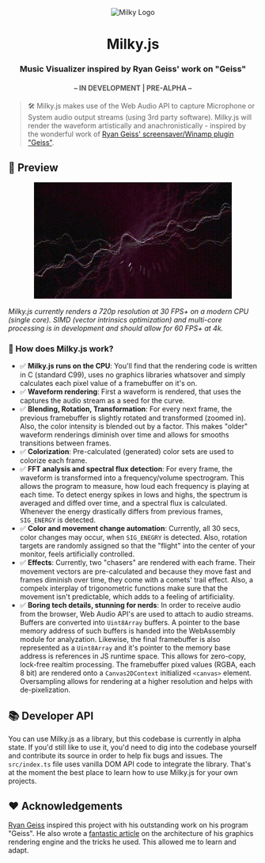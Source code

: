 <span align="center">
    <p align="center">
      <img src=".//Milky/Assets.xcassets/AppIcon.appiconset/128.png" width="128" title="Milky Logo">
    </p>

  # Milky.js


  ### Music Visualizer inspired by Ryan Geiss' work on "Geiss"

  <font color="#555">
  
  #### &ndash; IN DEVELOPMENT | PRE-ALPHA &ndash;

  </font>

</span>

> 🛠️ Milky.js makes use of the Web Audio API to capture Microphone or System audio output streams (using 3rd party software). Milky.js will render the waveform artistically and anachronistically - inspired by the wonderful work of <a href="https://www.geisswerks.com/geiss/" target="_blank">Ryan Geiss' screensaver/Winamp plugin "Geiss"</a>.

## 🌟 Preview

<span align="center">

  ![Preview of Milky.js](./milky_anim.gif)

</span>

_Milky.js currently renders a 720p resolution at 30 FPS+ on a modern CPU (single core). SIMD (vector intrinsics optimization) and multi-core processing is in development and *should* allow for 60 FPS+ at 4k._

### 🔬 How does Milky.js work?

- ✅ **Milky.js runs on the CPU**: You'll find that the rendering code is written in C (standard C99), uses no graphics libraries whatsover and simply calculates each pixel value of a framebuffer on it's on.
-  ✅ **Waveform rendering**: First a waveform is rendered, that uses the captures the audio stream as a seed for the curve.
-  ✅ **Blending, Rotation, Transformation**: For every next frame, the previous framebuffer is slightly rotated and transformed (zoomed in). Also, the color intensity is blended out by a factor. This makes "older" waveform renderings diminish over time and allows for smooths transitions between frames.
-  ✅ **Colorization**: Pre-calculated (generated) color sets are used to colorize each frame.
-  ✅ **FFT analysis and spectral flux detection**: For every frame, the waveform is transformed into a frequency/volume spectrogram. This allows the program to measure, how loud each frequency is playing at each time. To detect energy spikes in lows and highs, the spectrum is averaged and diffed over time, and a spectral flux is calculated. Whenever the energy drastically differs from previous frames, `SIG_ENERGY` is detected.
- ✅ **Color and movement change automation**: Currently, all 30 secs, color changes may occur, when `SIG_ENEGRY` is detected. Also, rotation targets are randomly assigned so that the "flight" into the center of your monitor, feels artificially controlled.
- ✅ **Effects**: Currently, two "chasers" are rendered with each frame. Their movement vectors are pre-calculated and because they move fast and frames diminish over time, they come with a comets' trail effect. Also, a compelx interplay of trigonometric functions make sure that the movement isn't predictable, which adds to a feeling of artificiality.
- ✅ **Boring tech details, stunning for nerds**: In order to receive audio from the browser, Web Audio API's are used to attach to audio streams. Buffers are converted into `Uint8Array` buffers. A pointer to the base memory address of such buffers is handed into the WebAssembly module for analyzation. Likewise, the final framebuffer is also represented as a `Uint8Array` and it's pointer to the memory base address is references in JS runtime space. This allows for zero-copy, lock-free realtim processing. The framebuffer pixed values (RGBA, each 8 bit) are rendered onto a `Canvas2DContext` initialized `<canvas>` element. Oversampling allows for rendering at a higher resolution and helps with de-pixelization.

## 📚 Developer API

You can use Milky.js as a library, but this codebase is currently in alpha state. If you'd still like to use it, you'd need to dig into the codebase yourself and contribute its source in order to help fix bugs and issues. The `src/index.ts` file uses vanilla DOM API code to integrate the library. That's at the moment the best place to learn how to use Milky.js for your own projects.

## ❤️ Acknowledgements

<a href="https://www.geisswerks.com/geiss/" target="_blank">Ryan Geiss</a> inspired this project with his outstanding work on his program "Geiss". He also wrote a <a href="https://www.geisswerks.com/geiss/secrets.html" target="_blank">fantastic article</a>  on the architecture of his graphics rendering engine and the tricks he used. This allowed me to learn and adapt.